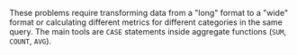 These problems require transforming data from a "long" format to a "wide" format or calculating different metrics for different categories in the same query. The main tools are `CASE` statements inside aggregate functions (`SUM`, `COUNT`, `AVG`).

